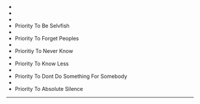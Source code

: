-
-
-
- Priority To Be Selvfish
-
- Priority To Forget Peoples
-
- Prioritiy To Never Know
-
- Priority To Know Less
-
- Priority To Dont Do Something For Somebody
- 
- Priority To Absolute Silence 
---------

